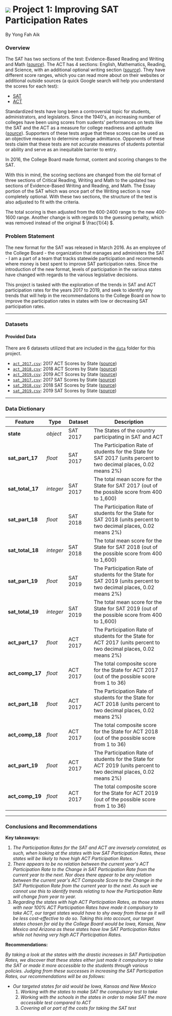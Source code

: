 # ![](https://ga-dash.s3.amazonaws.com/production/assets/logo-9f88ae6c9c3871690e33280fcf557f33.png) Project 1: Improving SAT Participation Rates
By Yong Fah Aik

### Overview


The SAT has two sections of the test: Evidence-Based Reading and Writing and Math ([*source*](https://www.princetonreview.com/college/sat-sections)). The ACT has 4 sections: English, Mathematics, Reading, and Science, with an additional optional writing section ([*source*](https://www.act.org/content/act/en/products-and-services/the-act/scores/understanding-your-scores.html)). They have different score ranges, which you can read more about on their websites or additional outside sources (a quick Google search will help you understand the scores for each test):
* [SAT](https://collegereadiness.collegeboard.org/sat)
* [ACT](https://www.act.org/content/act/en.html)

Standardized tests have long been a controversial topic for students, administrators, and legislators. Since the 1940's, an increasing number of colleges have been using scores from sudents' performances on tests like the SAT and the ACT as a measure for college readiness and aptitude ([*source*](https://www.minotdailynews.com/news/local-news/2017/04/a-brief-history-of-the-sat-and-act/)). Supporters of these tests argue that these scores can be used as an objective measure to determine college admittance. Opponents of these tests claim that these tests are not accurate measures of students potential or ability and serve as an inequitable barrier to entry.

In 2016, the College Board made format, content and scoring changes to the SAT. 

With this in mind, the scoring sections are changed from the old format of three sections of Critical Reading, Writing and Math to the updated two sections of Evidence-Based Writing and Reading, and Math. The Essay portion of the SAT which was once part of the Writing section is now completely optional. With these two sections, the structure of the test is also adjusted to fit with the criteria.

The total scoring is then adjusted from the 600-2400 range to the new 400-1600 range. Another change is with regards to the guessing penalty, which was removed instead of the original $ \frac{1}{4} $.

### Problem Statement

The new format for the SAT was released in March 2016. As an employee of the College Board - the organization that manages and administers the SAT - I am a part of a team that tracks statewide participation and recommends where money is best spent to improve SAT participation rates. Since the introduction of the new format, levels of participation in the various states have changed with regards to the various legislative decisions.

This project is tasked with the exploration of the trends in SAT and ACT participation rates for the years 2017 to 2019, and seek to identify any trends that will help in the recommendations to the College Board on how to improve the participation rates in states with low or decreasing SAT participation rates.

---

### Datasets

#### Provided Data

There are 6 datasets utilized that are included in the [`data`](./data/) folder for this project. 

* [`act_2017.csv`](./data/act_2017.csv): 2017 ACT Scores by State ([source](https://blog.prepscholar.com/act-scores-by-state-averages-highs-and-lows))
* [`act_2018.csv`](./data/act_2018.csv): 2018 ACT Scores by State ([source](https://blog.prepscholar.com/act-scores-by-state-averages-highs-and-lows))
* [`act_2019.csv`](./data/act_2019.csv): 2019 ACT Scores by State ([source](https://blog.prepscholar.com/act-scores-by-state-averages-highs-and-lows))
* [`sat_2017.csv`](./data/sat_2017.csv): 2017 SAT Scores by State ([source](https://blog.collegevine.com/here-are-the-average-sat-scores-by-state/))
* [`sat_2018.csv`](./data/sat_2018.csv): 2018 SAT Scores by State ([source](https://blog.collegevine.com/here-are-the-average-sat-scores-by-state/))
* [`sat_2019.csv`](./data/sat_2019.csv): 2019 SAT Scores by State ([source](https://blog.prepscholar.com/average-sat-scores-by-state-most-recent))

---

### Data Dictionary
|Feature|Type|Dataset|Description|
|---|---|---|---|
|**state**|*object*|SAT 2017|The States of the country participating in SAT and ACT|
|**sat_part_17**|*float*|SAT 2017|The Participation Rate of students for the State for SAT 2017 (units percent to two decimal places, 0.02 means 2%)| 
|**sat_total_17**|*integer*|SAT 2017|The total mean score for the State for SAT 2017 (out of the possible score from 400 to 1,600)| 
|**sat_part_18**|*float*|SAT 2018|The Participation Rate of students for the State for SAT 2018 (units percent to two decimal places, 0.02 means 2%)|
|**sat_total_18**|*integer*|SAT 2018|The total mean score for the State for SAT 2018 (out of the possible score from 400 to 1,600)| 
|**sat_part_19**|*float*|SAT 2019|The Participation Rate of students for the State for SAT 2019 (units percent to two decimal places, 0.02 means 2%)| 
|**sat_total_19**|*integer*|SAT 2019|The total mean score for the State for SAT 2019 (out of the possible score from 400 to 1,600)| 
|**act_part_17**|*float*|ACT 2017|The Participation Rate of students for the State for ACT 2017 (units percent to two decimal places, 0.02 means 2%)| 
|**act_comp_17**|*float*|ACT 2017|The total composite score for the State for ACT 2017 (out of the possible score from 1 to 36)| 
|**act_part_18**|*float*|ACT 2017|The Participation Rate of students for the State for ACT 2018 (units percent to two decimal places, 0.02 means 2%)| 
|**act_comp_18**|*float*|ACT 2017|The total composite score for the State for ACT 2018 (out of the possible score from 1 to 36)| 
|**act_part_19**|*float*|ACT 2017|The Participation Rate of students for the State for ACT 2019 (units percent to two decimal places, 0.02 means 2%)| 
|**act_comp_19**|*float*|ACT 2017|The total composite score for the State for ACT 2019 (out of the possible score from 1 to 36)| 

---

### Conclusions and Recommendations

**Key takeaways:** 

1. *The Participation Rates for the SAT and ACT are inversely correlated, as such, when looking at the states with low SAT Participation Rates, these states will be likely to have high ACT Participation Rates.*
2. *There appears to be no relation between the current year's ACT Participation Rate to the Change in SAT Participation Rate from the current year to the next. Nor does there appear to be any relation between the current year's ACT Composite Score to the Change in the SAT Participation Rate from the current year to the next. As such we cannot use this to identify trends relating to how the Participation Rate will change from year to year.*
3. *Regarding the states with high ACT Participation Rates, as those states with near 100% ACT Participation Rates have made it compulsory to take ACT, our target states would have to shy away from these as it will be less cost-effective to do so. Taking this into account, our target states chosen for aid by the College Board would be Iowa, Kansas, New Mexico and Arizona as these states have low SAT Participation Rates while not having very high ACT Participation Rates.*

**Recommendations:** 

*By taking a look at the states with the drastic increases in SAT Participation Rates, we discover that these states either just made it compulsory to take the SAT or made it more accessible to the students through various policies. Judging from these successes in increasing the SAT Participation Rates, our recommendations will be as follows:*
- *Our targeted states for aid would be Iowa, Kansas and New Mexico* 
  1. *Working with the states to make SAT the compulsory test to take*
  2. *Working with the schools in the states in order to make SAT the more accessible test compared to ACT*
  3. *Covering all or part of the costs for taking the SAT test* 
